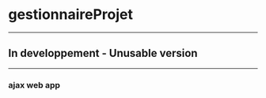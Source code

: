 # gestionnaireProjet
--------------------------------------
## In developpement - Unusable version
--------------------------------------
### ajax web app
